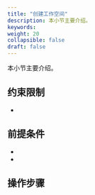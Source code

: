 ```yaml
---
title: "创建工作空间"
description: 本小节主要介绍。 
keywords: 
weight: 20
collapsible: false
draft: false
---
```



本小节主要介绍。

## 约束限制

- 

## 前提条件

- 
- 

## 操作步骤

